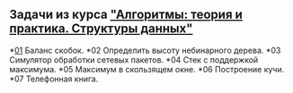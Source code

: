 **Задачи из курса ["Алгоритмы: теория и практика. Структуры данных"](https://stepik.org/course/1547/syllabus)**
----------------------------------------------------------------
*[01](https://github.com/megamott/JavaAlgorithms/blob/master/src/stepik_algorithms_structures/Brackets.java) Баланс скобок.
*02 Определить высоту небинарного дерева.
*03 Симулятор обработки сетевых пакетов.
*04 Стек с поддержкой максимума.
*05 Максимум в скользящем окне.
*06 Построение кучи.
*07 Телефонная книга.
